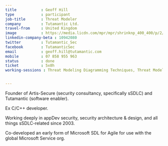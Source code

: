 ```yaml
---
title           : Geoff Hill
type            : participant
job-title       : Threat Modeler
company         : Tutamantic Ltd.
travel-from     : United Kingdom
image           : https://media.licdn.com/mpr/mpr/shrinknp_400_400/p/2/005/04d/266/048ec09.jpg
linkedin-company-beta : 10942080
twitter         : Tutamantic_Sec
facebook        : TutamanticSec
email           : geoff.hill@tutamantic.com
mobile          : 07 858 955 963
status          : done
ticket          : 5x8h
working-sessions : Threat Modeling Diagramming Techniques, Threat Modeling OWASP Pages, Maturity Models tool, Review and improve the 12 SAMM practices, SAMM Metrics for Enterprise, Threat Modeling Cheat Sheet & Lightweight Threat Modeling, SAMM - Maturity Models tool, GDPR and DPO AppSec implications, SAMM Metrics for Enterprises, Women in Cyber, Define Agile Security Practices, Using Security Risks to Measure Agile Practices, Integrating Security into a Portfolio Kanban, Threat Modeling Cheat Sheet & Lightweight Threat Modeling (Part II), Threat Modeling Scaling and Security Champions


---
```


Founder of Artis-Secure (security consultancy, specifically sSDLC) and Tutamantic (software enabler).

Ex C/C++ developer. 

Working deeply in appDev security, security architecture & design, and all things sSDLC-related since 2003. 

Co-developed an early form of Microsoft SDL for Agile for use with the global Microsoft Service org.
